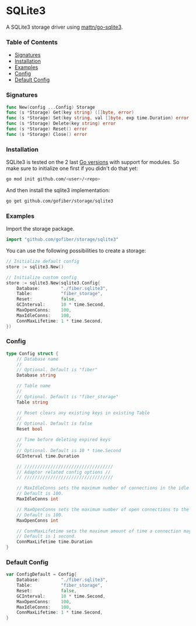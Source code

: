 # SQLite3

A SQLite3 storage driver using [mattn/go-sqlite3](https://github.com/mattn/go-sqlite3).

### Table of Contents
- [Signatures](#signatures)
- [Installation](#installation)
- [Examples](#examples)
- [Config](#config)
- [Default Config](#default-config)

### Signatures
```go
func New(config ...Config) Storage
func (s *Storage) Get(key string) ([]byte, error)
func (s *Storage) Set(key string, val []byte, exp time.Duration) error
func (s *Storage) Delete(key string) error
func (s *Storage) Reset() error
func (s *Storage) Close() error
```
### Installation
SQLite3 is tested on the 2 last [Go versions](https://golang.org/dl/) with support for modules. So make sure to initialize one first if you didn't do that yet:
```bash
go mod init github.com/<user>/<repo>
```
And then install the sqlite3 implementation:
```bash
go get github.com/gofiber/storage/sqlite3
```

### Examples
Import the storage package.
```go
import "github.com/gofiber/storage/sqlite3"
```

You can use the following possibilities to create a storage:
```go
// Initialize default config
store := sqlite3.New()

// Initialize custom config
store := sqlite3.New(sqlite3.Config{
	Database:        "./fiber.sqlite3",
	Table:           "fiber_storage",
	Reset:           false,
	GCInterval:      10 * time.Second,
	MaxOpenConns:    100,
	MaxIdleConns:    100,
	ConnMaxLifetime: 1 * time.Second,
})
```

### Config
```go
type Config struct {
	// Database name
	//
	// Optional. Default is "fiber"
	Database string

	// Table name
	//
	// Optional. Default is "fiber_storage"
	Table string

	// Reset clears any existing keys in existing Table
	//
	// Optional. Default is false
	Reset bool

	// Time before deleting expired keys
	//
	// Optional. Default is 10 * time.Second
	GCInterval time.Duration

	// //////////////////////////////////
	// Adaptor related config options //
	// //////////////////////////////////

	// MaxIdleConns sets the maximum number of connections in the idle connection pool.
	// Default is 100.
	MaxIdleConns int

	// MaxOpenConns sets the maximum number of open connections to the database.
	// Default is 100.
	MaxOpenConns int

	// ConnMaxLifetime sets the maximum amount of time a connection may be reused.
	// Default is 1 second.
	ConnMaxLifetime time.Duration
}
```

### Default Config
```go
var ConfigDefault = Config{
	Database:        "./fiber.sqlite3",
	Table:           "fiber_storage",
	Reset:           false,
	GCInterval:      10 * time.Second,
	MaxOpenConns:    100,
	MaxIdleConns:    100,
	ConnMaxLifetime: 1 * time.Second,
}
```
